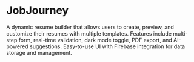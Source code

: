 # JobJourney
A dynamic resume builder that allows users to create, preview, and customize their resumes with multiple templates. Features include multi-step form, real-time validation, dark mode toggle, PDF export, and AI-powered suggestions. Easy-to-use UI with Firebase integration for data storage and management.

